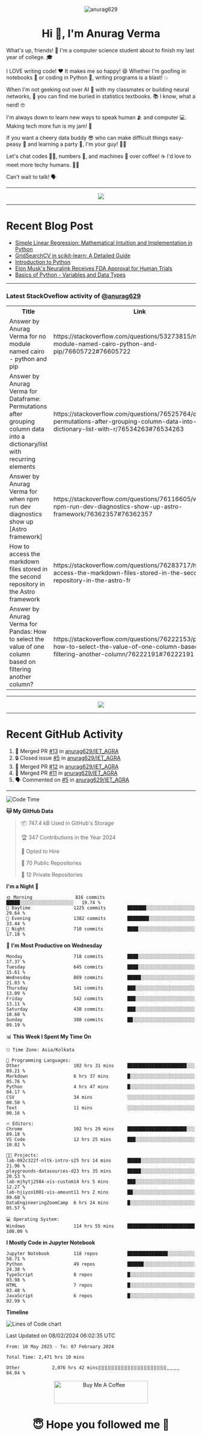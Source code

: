 

<p align="center"> <img src="https://komarev.com/ghpvc/?username=anurag629&label=Profile%20views&color=0e75b6&style=flat" alt="anurag629" /> </p>

<h1 align="center">Hi 👋, I'm Anurag Verma</h1>

What's up, friends! 👋 I'm a computer science student about to finish my last year of college. 🎓

I LOVE writing code! ❤️ It makes me so happy! 😄 Whether I'm goofing in notebooks 📓 or coding in Python 🐍, writing programs is a blast! 💥

When I'm not geeking out over AI 🤖 with my classmates or building neural networks, 🧠 you can find me buried in statistics textbooks. 📚 I know, what a nerd! 🤓

I'm always down to learn new ways to speak human 🫂 and computer 💻. Making tech more fun is my jam! 🍇

If you want a cheery data buddy 😎 who can make difficult things easy-peasy 🥝 and learning a party 🎉, I'm your guy! 🙋‍♂️

Let's chat codes 👨‍💻, numbers 🧮, and machines 🤖 over coffee! ☕ I'd love to meet more techy humans. 💁‍♂️

Can't wait to talk! 🗣️

---

<p align="center">
  <img src="https://spotify-github-profile.vercel.app/api/view.svg?uid=mwvywke3fo2gajpenodnmobfh&cover_image=true&theme=default&show_offline=false&background_color=121212&interchange=false&bar_color=53b14f&bar_color_cover=true">
</p>

---

# Recent Blog Post

<!-- BLOG-POST-LIST:START -->
- [Simple Linear Regression: Mathematical Intuition and Implementation in Python](https://codercops.tech/blog/machine-learning-algorithms/simple-linear-regression-mathematical-intuation)
- [GridSearchCV in scikit-learn: A Detailed Guide](https://codercops.tech/blog/gridsearchcv-in-scikit-learn-a-detailed-guide)
- [Introduction to Python](https://codercops.tech/blog/python-tutorial/introduction-to-python)
- [Elon Musk&#39;s Neuralink Receives FDA Approval for Human Trials](https://codercops.tech/blog/elon-musks-neuralink-receives-fda-approval-for-human-trials)
- [Basics of Python - Variables and Data Types](https://codercops.tech/blog/python-basics-of-python-variables-and-data-types)
<!-- BLOG-POST-LIST:END -->

---

### Latest StackOveflow activity of [@anurag629](https://github.com/anurag629)
<table>
  <tr><th>Title</th><th>Link</th></tr>
  <!-- STACKOVERFLOW:START --><tr><td>Answer by Anurag Verma for no module named cairo - python and pip</td><td>https://stackoverflow.com/questions/53273815/no-module-named-cairo-python-and-pip/76605722#76605722</td></tr><tr><td>Answer by Anurag Verma for Dataframe: Permutations after grouping column data into a dictionary/list with recurring elements</td><td>https://stackoverflow.com/questions/76525764/dataframe-permutations-after-grouping-column-data-into-a-dictionary-list-with-r/76534263#76534263</td></tr><tr><td>Answer by Anurag Verma for when npm run dev diagnostics show up [Astro framework]</td><td>https://stackoverflow.com/questions/76116605/when-npm-run-dev-diagnostics-show-up-astro-framework/76362357#76362357</td></tr><tr><td>How to access the markdown files stored in the second repository in the Astro framework</td><td>https://stackoverflow.com/questions/76283717/how-to-access-the-markdown-files-stored-in-the-second-repository-in-the-astro-fr</td></tr><tr><td>Answer by Anurag Verma for Pandas: How to select the value of one column based on filtering another column?</td><td>https://stackoverflow.com/questions/76222153/pandas-how-to-select-the-value-of-one-column-based-on-filtering-another-column/76222191#76222191</td></tr><!-- STACKOVERFLOW:END -->
</table>

---

<p align="center">
  <img alig src="https://github-profile-trophy.vercel.app/?username=anurag629&theme=onedark&column=-1" />
</p>

---

# Recent GitHub Activity
<!--START_SECTION:activity-->
1. 🎉 Merged PR [#13](https://github.com/anurag629/IET_AGRA/pull/13) in [anurag629/IET_AGRA](https://github.com/anurag629/IET_AGRA)
2. 🔒 Closed issue [#5](https://github.com/anurag629/IET_AGRA/issues/5) in [anurag629/IET_AGRA](https://github.com/anurag629/IET_AGRA)
3. 🎉 Merged PR [#12](https://github.com/anurag629/IET_AGRA/pull/12) in [anurag629/IET_AGRA](https://github.com/anurag629/IET_AGRA)
4. 🎉 Merged PR [#11](https://github.com/anurag629/IET_AGRA/pull/11) in [anurag629/IET_AGRA](https://github.com/anurag629/IET_AGRA)
5. 🗣 Commented on [#5](https://github.com/anurag629/IET_AGRA/issues/5#issuecomment-1854540580) in [anurag629/IET_AGRA](https://github.com/anurag629/IET_AGRA)
<!--END_SECTION:activity-->

---

<!--START_SECTION:waka-->
![Code Time](http://img.shields.io/badge/Code%20Time-2%2C473%20hrs%2029%20mins-blue)

**🐱 My GitHub Data** 

> 📦 747.4 kB Used in GitHub's Storage 
 > 
> 🏆 347 Contributions in the Year 2024
 > 
> 💼 Opted to Hire
 > 
> 📜 70 Public Repositories 
 > 
> 🔑 12 Private Repositories 
 > 
**I'm a Night 🦉** 

```text
🌞 Morning                816 commits         █████░░░░░░░░░░░░░░░░░░░░   19.74 % 
🌆 Daytime                1225 commits        ███████░░░░░░░░░░░░░░░░░░   29.64 % 
🌃 Evening                1382 commits        ████████░░░░░░░░░░░░░░░░░   33.44 % 
🌙 Night                  710 commits         ████░░░░░░░░░░░░░░░░░░░░░   17.18 % 
```
📅 **I'm Most Productive on Wednesday** 

```text
Monday                   718 commits         ████░░░░░░░░░░░░░░░░░░░░░   17.37 % 
Tuesday                  645 commits         ████░░░░░░░░░░░░░░░░░░░░░   15.61 % 
Wednesday                869 commits         █████░░░░░░░░░░░░░░░░░░░░   21.03 % 
Thursday                 541 commits         ███░░░░░░░░░░░░░░░░░░░░░░   13.09 % 
Friday                   542 commits         ███░░░░░░░░░░░░░░░░░░░░░░   13.11 % 
Saturday                 438 commits         ███░░░░░░░░░░░░░░░░░░░░░░   10.60 % 
Sunday                   380 commits         ██░░░░░░░░░░░░░░░░░░░░░░░   09.19 % 
```


📊 **This Week I Spent My Time On** 

```text
🕑︎ Time Zone: Asia/Kolkata

💬 Programming Languages: 
Other                    102 hrs 31 mins     ██████████████████████░░░   89.21 % 
Markdown                 6 hrs 37 mins       █░░░░░░░░░░░░░░░░░░░░░░░░   05.76 % 
Python                   4 hrs 47 mins       █░░░░░░░░░░░░░░░░░░░░░░░░   04.17 % 
CSV                      34 mins             ░░░░░░░░░░░░░░░░░░░░░░░░░   00.50 % 
Text                     11 mins             ░░░░░░░░░░░░░░░░░░░░░░░░░   00.16 % 

🔥 Editors: 
Chrome                   102 hrs 29 mins     ██████████████████████░░░   89.18 % 
VS Code                  12 hrs 25 mins      ███░░░░░░░░░░░░░░░░░░░░░░   10.82 % 

🐱‍💻 Projects: 
lab-092c322f-nltk-intro-s25 hrs 14 mins      █████░░░░░░░░░░░░░░░░░░░░   21.96 % 
playgrounds-datasources-d23 hrs 35 mins      █████░░░░░░░░░░░░░░░░░░░░   20.53 % 
lab-mjhytj2584-vis-custom14 hrs 5 mins       ███░░░░░░░░░░░░░░░░░░░░░░   12.27 % 
lab-hjiyzo1001-vis-amount11 hrs 2 mins       ██░░░░░░░░░░░░░░░░░░░░░░░   09.60 % 
DataEngineeringZoomCamp  6 hrs 24 mins       █░░░░░░░░░░░░░░░░░░░░░░░░   05.57 % 

💻 Operating System: 
Windows                  114 hrs 55 mins     █████████████████████████   100.00 % 
```

**I Mostly Code in Jupyter Notebook** 

```text
Jupyter Notebook         118 repos           ███████████████░░░░░░░░░░   58.71 % 
Python                   49 repos            ██████░░░░░░░░░░░░░░░░░░░   24.38 % 
TypeScript               8 repos             █░░░░░░░░░░░░░░░░░░░░░░░░   03.98 % 
HTML                     7 repos             █░░░░░░░░░░░░░░░░░░░░░░░░   03.48 % 
JavaScript               6 repos             █░░░░░░░░░░░░░░░░░░░░░░░░   02.99 % 
```



**Timeline**

![Lines of Code chart](https://raw.githubusercontent.com/anurag629/anurag629/main/assets/bar_graph.png)


 Last Updated on 08/02/2024 06:02:35 UTC
<!--END_SECTION:waka-->

<!--START_SECTION:waka-simple-->

```text
From: 10 May 2023 - To: 07 February 2024

Total Time: 2,471 hrs 10 mins

Other            2,076 hrs 42 mins⣿⣿⣿⣿⣿⣿⣿⣿⣿⣿⣿⣿⣿⣿⣿⣿⣿⣿⣿⣿⣿⣀⣀⣀⣀   84.04 %
```

<!--END_SECTION:waka-simple-->

<p align="center"> 
<a href="https://www.buymeacoffee.com/anurag629" target="_blank"><img src="https://cdn.buymeacoffee.com/buttons/default-orange.png" alt="Buy Me A Coffee" height="60" width="250"></a>
</p>


<h1 align="center"> 😇 Hope you followed me 🥰  </h1>
